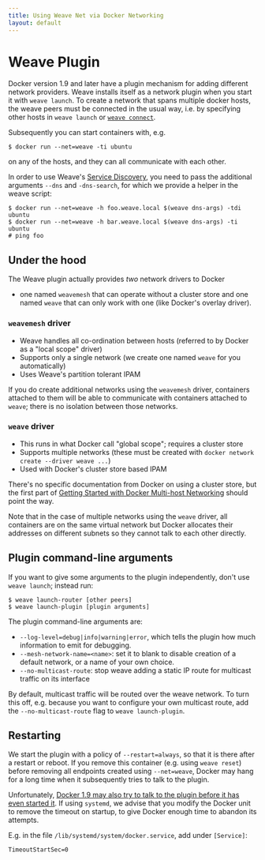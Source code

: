 ```yaml
---
title: Using Weave Net via Docker Networking
layout: default
---
```


# Weave Plugin

Docker version 1.9 and later have a plugin mechanism for adding
different network providers. Weave installs itself as a network plugin
when you start it with `weave launch`. To create a network that spans
multiple docker hosts, the weave peers must be connected in the usual
way, i.e. by specifying other hosts in `weave launch` or
[`weave connect`](features.html#dynamic-topologies).

Subsequently you can start containers with, e.g.

    $ docker run --net=weave -ti ubuntu

on any of the hosts, and they can all communicate with each other.

In order to use Weave's [Service Discovery](weavedns.html), you
need to pass the additional arguments `--dns` and `-dns-search`, for
which we provide a helper in the weave script:

    $ docker run --net=weave -h foo.weave.local $(weave dns-args) -tdi ubuntu
    $ docker run --net=weave -h bar.weave.local $(weave dns-args) -ti ubuntu
    # ping foo

## Under the hood

The Weave plugin actually provides *two* network drivers to Docker
- one named `weavemesh` that can operate without a cluster store and
one named `weave` that can only work with one (like Docker's overlay
driver).

### `weavemesh` driver

* Weave handles all co-ordination between hosts (referred to by Docker as a "local scope" driver)
* Supports only a single network (we create one named `weave` for you automatically)
* Uses Weave's partition tolerant IPAM

If you do create additional networks using the `weavemesh` driver,
containers attached to them will be able to communicate with
containers attached to `weave`; there is no isolation between those
networks.

### `weave` driver

* This runs in what Docker call "global scope"; requires a cluster store
* Supports multiple networks (these must be created with `docker network create --driver weave ...`)
* Used with Docker's cluster store based IPAM

There's no specific documentation from Docker on using a cluster
store, but the first part of
[Getting Started with Docker Multi-host Networking](https://github.com/docker/docker/blob/master/docs/userguide/networking/get-started-overlay.md)
should point the way.

Note that in the case of multiple networks using the `weave` driver, all containers are
on the same virtual network but Docker allocates their addresses on
different subnets so they cannot talk to each other directly.

## Plugin command-line arguments

If you want to give some arguments to the plugin independently, don't
use `weave launch`; instead run:

    $ weave launch-router [other peers]
    $ weave launch-plugin [plugin arguments]

The plugin command-line arguments are:

 * `--log-level=debug|info|warning|error`, which tells the plugin
   how much information to emit for debugging.
 * `--mesh-network-name=<name>`: set it to blank to disable creation
   of a default network, or a name of your own choice.
 * `--no-multicast-route`: stop weave adding a static IP route for
   multicast traffic on its interface

By default, multicast traffic will be routed over the weave network.
To turn this off, e.g. because you want to configure your own multicast
route, add the `--no-multicast-route` flag to `weave launch-plugin`.

## Restarting

We start the plugin with a policy of `--restart=always`, so that it is
there after a restart or reboot. If you remove this container
(e.g. using `weave reset`) before removing all endpoints created using
`--net=weave`, Docker may hang for a long time when it subsequently
tries to talk to the plugin.

Unfortunately, [Docker 1.9 may also try to talk to the plugin before it has even started it](https://github.com/docker/libnetwork/issues/813).
If using `systemd`, we advise that you modify the Docker unit to
remove the timeout on startup, to give Docker enough time to abandon
its attempts.

E.g. in the file `/lib/systemd/system/docker.service`, add under `[Service]`:

    TimeoutStartSec=0
